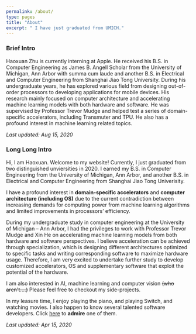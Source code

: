 ```yaml
---
permalink: /about/
type: pages
title: "About"
excerpt: " I have just graduated from UMICH."
---
```

### Brief Intro
Haoxuan Zhu is currently interning at Apple. He received his B.S. in Computer Engineering as James B. Angell Scholar from the University of Michigan, Ann Arbor with summa cum laude and another B.S. in Electrical and Computer Engineering from Shanghai Jiao Tong University. During his undergraduate years, he has explored various field from designing out-of-order processors to developing applications for mobile devices. His research mainly focused on computer architecture and accelerating machine learning models with both hardware and software. He was supervised by Professor Trevor Mudge and helped test a series of domain-specific accelerators, including Transmuter and TPU. He also has a profound interest in machine learning related topics.

*Last updated: Aug 15, 2020*

### Long Long Intro
Hi, I am Haoxuan. Welcome to my website! Currently, I just graduated from two distinguished unviersities in 2020. I earned my B.S. in Computer Engineering from the University of Michigan, Ann Arbor, and another B.S. in Electrical and Computer Engineering from Shanghai Jiao Tong Univerisity. 

I have a profound interest in **domain-specific accelerators** and **computer architecture (including OS)** due to the current contradiction between increasing demands for computing power from machine learning algorithms and limited improvements in processors’ efficiency. 

During my undergraduate study in computer engineering at the University of Michigan – Ann Arbor, I had the privileges to work with Professor Trevor Mudge and Xin He on accelerating machine learning models from both hardware and software perspectives. I believe acceleration can be achieved through specialization, which is designing different architectures optimized to specific tasks and writing corresponding software to maximize hardware usage. Therefore, I am very excited to undertake further study to develop customized accelerators, OS and supplementary software that exploit the potential of the hardware.

I am also interested in AI, machine learning and computer vision ~~(who aren't....)~~ Please feel free to checkout my side-projects.

In my leasure time, I enjoy playing the piano, and playing Switch, and watching movies. I also happen to know several talented software developers. Click [here](https://syiming.github.io) to **admire** one of them.

*Last updated: Apr 15, 2020*